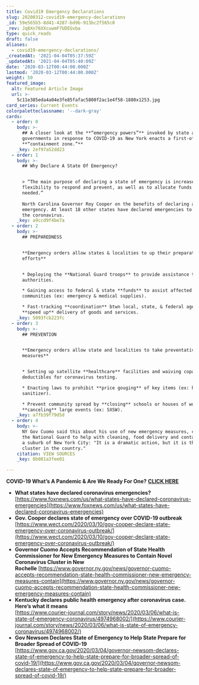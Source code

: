 ```yaml
---
title: Covid19 Emergency Declarations
slug: 20200312-covid19-emergency-declarations
_id: 59e565b5-8d41-4287-bd9b-913bc2f565c0
_rev: Jq8Xn76XXcuwmF7UDEGvba
type: quick_reads
draft: false
aliases:
  - covid19-emergency-declarations/
_createdAt: '2021-04-04T05:37:59Z'
_updatedAt: '2021-04-04T05:40:09Z'
date: '2020-03-12T00:44:00.000Z'
lastmod: '2020-03-12T00:44:00.000Z'
weight: 50
featured_image:
  alt: Featured Article Image
  url: >-
    5c11e385eda4a04e3fe85fafac5800f2ac1e4f58-1880x1253.jpg
card_series: Current Events
colorpaletteclassname: '--dark-gray'
cards:
  - order: 0
    body: >-
      ## A closer look at the **“emergency powers”** invoked by state and local
      governments in response to COVID-19 as New York enacts a first-of-its-kind
      **“containment zone.”**
    _key: 2ef97a52dd23
  - order: 1
    body: >-
      ## Why Declare A State Of Emergency?


      > “The main purpose of declaring a state of emergency is increased
      flexibility to respond and prevent, as well as to allocate funds where
      needed.”  
        
      North Carolina Governor Roy Cooper on the benefits of declaring an
      emergency. At least 18 other states have declared emergencies to combat
      the coronavirus.
    _key: a9ccd9f4be7a
  - order: 2
    body: >-
      ## PREPAREDNESS


      **Emergency orders allow states & localities to up their preparation
      efforts**


      * Deploying the **National Guard troops** to provide assistance to local
      authorities.

      * Gaining access to federal & state **funds** to assist affected
      communities (ex: emergency & medical supplies).

      * Fast-tracking **coordination** btwn local, state, & federal agencies to
      **speed up** delivery of goods and services.
    _key: 5093fcb223fc
  - order: 3
    body: >-
      ## PREVENTION


      **Emergency orders allow state and localities to take preventative
      measures**


      * Setting up satellite **healthcare** facilities and waiving copays and
      deductibles for coronavirus testing.

      * Enacting laws to prohibit **price gouging** of key items (ex: hand
      sanitizer).

      * Prevent community spread by **closing** schools or houses of worship and
      **canceling** large events (ex: SXSW).
    _key: a7fb39f79d5d
  - order: 4
    body: >-
      NY Gov Cuomo said this about his use of new emergency measures, calling in
      the National Guard to help with cleaning, food delivery and containment in
      a suburb of New York City: "It is a dramatic action, but it is the largest
      cluster in the country."
    citation: VIEW SOURCES
    _key: 8b081a3fee01

---
```

**COVID-19 What’s A Pandemic & Are We Ready For One?** [**CLICK HERE**](https://smarthernews.com/pandemic-potential/)

* **What states have declared coronavirus emergencies?**  
[https://www.foxnews.com/us/what-states-have-declared-coronavirus-emergencies](https://www.foxnews.com/us/what-states-have-declared-coronavirus-emergencies)
* **Gov. Cooper declares state of emergency over COVID-19 outbreak**  
[https://www.wect.com/2020/03/10/gov-cooper-declare-state-emergency-over-coronavirus-outbreak/](https://www.wect.com/2020/03/10/gov-cooper-declare-state-emergency-over-coronavirus-outbreak/)
* **Governor Cuomo Accepts Recommendation of State Health Commissioner for New Emergency Measures to Contain Novel Coronavirus Cluster in New Rochelle** [https://www.governor.ny.gov/news/governor-cuomo-accepts-recommendation-state-health-commissioner-new-emergency-measures-contain](https://www.governor.ny.gov/news/governor-cuomo-accepts-recommendation-state-health-commissioner-new-emergency-measures-contain)
* **Kentucky declares public health emergency after coronavirus case. Here’s what it means**  
[https://www.courier-journal.com/story/news/2020/03/06/what-is-state-of-emergency-coronavirus/4974968002/](https://www.courier-journal.com/story/news/2020/03/06/what-is-state-of-emergency-coronavirus/4974968002/)
* **Gov Newsom Declares State of Emergency to Help State Prepare for Broader Spread of COVID-19**  
[https://www.gov.ca.gov/2020/03/04/governor-newsom-declares-state-of-emergency-to-help-state-prepare-for-broader-spread-of-covid-19/](https://www.gov.ca.gov/2020/03/04/governor-newsom-declares-state-of-emergency-to-help-state-prepare-for-broader-spread-of-covid-19/)